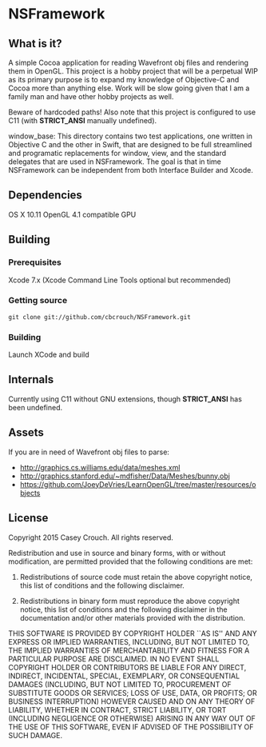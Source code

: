 NSFramework
=============

What is it?
-----------

A simple Cocoa application for reading Wavefront obj files and rendering them in OpenGL. This project is
a hobby project that will be a perpetual WIP as its primary purpose is to expand my knowledge of
Objective-C and Cocoa more than anything else. Work will be slow going given that I am a family man and
have other hobby projects as well.

Beware of hardcoded paths! Also note that this project is configured to use C11 (with __STRICT_ANSI__ manually undefined).

window_base: This directory contains two test applications, one written in Objective C and the other in
Swift, that are designed to be full streamlined and programatic replacements for window, view, and the
standard delegates that are used in NSFramework. The goal is that in time NSFramework can be independent
from both Interface Builder and Xcode.

Dependencies
------------

OS X 10.11
OpenGL 4.1 compatible GPU

Building
--------

### Prerequisites

Xcode 7.x
(Xcode Command Line Tools optional but recommended)

### Getting source

	git clone git://github.com/cbcrouch/NSFramework.git

### Building

Launch XCode and build

Internals
---------

Currently using C11 without GNU extensions, though __STRICT_ANSI__ has been undefined.

Assets
------

If you are in need of Wavefront obj files to parse:
- http://graphics.cs.williams.edu/data/meshes.xml
- http://graphics.stanford.edu/~mdfisher/Data/Meshes/bunny.obj
- https://github.com/JoeyDeVries/LearnOpenGL/tree/master/resources/objects

License
-------

Copyright 2015 Casey Crouch. All rights reserved.

Redistribution and use in source and binary forms, with or without
modification, are permitted provided that the following conditions are met:

   1. Redistributions of source code must retain the above copyright notice,
      this list of conditions and the following disclaimer.

   2. Redistributions in binary form must reproduce the above copyright notice,
      this list of conditions and the following disclaimer in the documentation
      and/or other materials provided with the distribution.

THIS SOFTWARE IS PROVIDED BY COPYRIGHT HOLDER ``AS IS'' AND ANY EXPRESS OR
IMPLIED WARRANTIES, INCLUDING, BUT NOT LIMITED TO, THE IMPLIED WARRANTIES OF
MERCHANTABILITY AND FITNESS FOR A PARTICULAR PURPOSE ARE DISCLAIMED. IN NO
EVENT SHALL COPYRIGHT HOLDER OR CONTRIBUTORS BE LIABLE FOR ANY DIRECT,
INDIRECT, INCIDENTAL, SPECIAL, EXEMPLARY, OR CONSEQUENTIAL DAMAGES (INCLUDING,
BUT NOT LIMITED TO, PROCUREMENT OF SUBSTITUTE GOODS OR SERVICES; LOSS OF USE,
DATA, OR PROFITS; OR BUSINESS INTERRUPTION) HOWEVER CAUSED AND ON ANY THEORY OF
LIABILITY, WHETHER IN CONTRACT, STRICT LIABILITY, OR TORT (INCLUDING NEGLIGENCE
OR OTHERWISE) ARISING IN ANY WAY OUT OF THE USE OF THIS SOFTWARE, EVEN IF
ADVISED OF THE POSSIBILITY OF SUCH DAMAGE.
